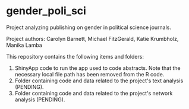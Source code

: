 # gender_poli_sci
Project analyzing publishing on gender in political science journals.

Project authors: Carolyn Barnett, Michael FitzGerald, Katie Krumbholz, Manika Lamba

This repository contains the following items and folders:
1. ShinyApp code to run the app used to code abstracts. Note that the necessary local file path has been removed from the R code.
2. Folder containing code and data related to the project's text analysis (PENDING).
3. Folder containing code and data related to the project's network analysis (PENDING).
